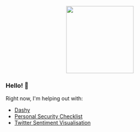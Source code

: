 <p align="center">
  <img width="180" src="https://i.ibb.co/FnxqTfx/aht-bot-round.png" />
</p>

### Hello! 👋
Right now, I'm helping out with:
- [Dashy](https://github.com/lissy93/dashy)
- [Personal Security Checklist](https://github.com/Lissy93/personal-security-checklist)
- [Twitter Sentiment Visualisation](https://github.com/Lissy93/twitter-sentiment-visualisation)
